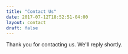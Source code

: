 ```yaml
---
title: "Contact Us"
date: 2017-07-12T18:52:51-04:00
layout: contact
draft: false
---
```


Thank you for contacting us. We'll reply shortly.
